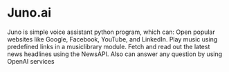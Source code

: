 # Juno.ai
 Juno is simple voice assistant python program, which can: Open popular websites like Google, Facebook, YouTube, and LinkedIn. Play music using predefined links in a musiclibrary module. Fetch and read out the latest news headlines using the NewsAPI. Also can answer any question by using OpenAI services
